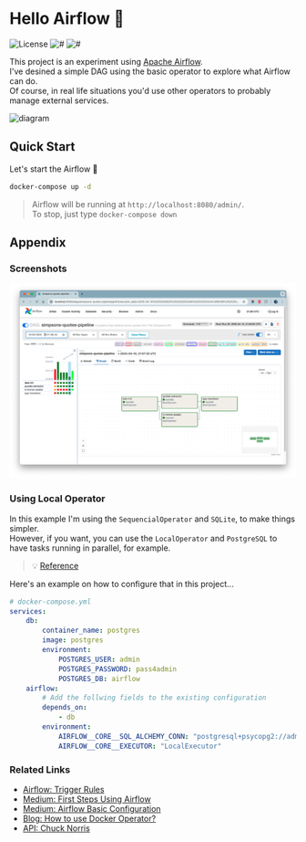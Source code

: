 # Hello Airflow 👋

![License](https://img.shields.io/github/license/avcaliani/hello-airflow?color=lightseagreen)
![#](https://img.shields.io/badge/python-3.8-3776AB.svg)
![#](https://img.shields.io/badge/airflow-2.10.05-017CEE.svg)

This project is an experiment using [Apache Airflow](https://airflow.apache.org/).  
I've desined a simple DAG using the basic operator to explore what Airflow can do.  
Of course, in real life situations you'd use other operators to probably manage external services.

![diagram](.docs/diagram.jpg)

## Quick Start

Let's start the Airflow 🚀

```bash
docker-compose up -d
```

> Airflow will be running at `http://localhost:8080/admin/`.  
> To stop, just type `docker-compose down`

## Appendix

### Screenshots

![screenshot](.docs/screenshot.png)

### Using Local Operator

In this example I'm using the `SequencialOperator` and `SQLite`, to make things simpler.  
However, if you want, you can use the `LocalOperator` and `PostgreSQL` to have tasks running in parallel, for example.

> 💡 [Reference](https://airflow.apache.org/docs/apache-airflow/2.10.5/core-concepts/executor/index.html#executor-types)

Here's an example on how to configure that in this project...

```yml
# docker-compose.yml
services:
    db:
        container_name: postgres
        image: postgres
        environment:
            POSTGRES_USER: admin
            POSTGRES_PASSWORD: pass4admin
            POSTGRES_DB: airflow
    airflow:
        # Add the follwing fields to the existing configuration
        depends_on:
            - db
        environment:
            AIRFLOW__CORE__SQL_ALCHEMY_CONN: "postgresql+psycopg2://admin:pass4admin@db:5432/airflow"
            AIRFLOW__CORE__EXECUTOR: "LocalExecutor"
```

### Related Links

- [Airflow: Trigger Rules](https://airflow.apache.org/docs/stable/concepts.html#trigger-rules)
- [Medium: First Steps Using Airflow](https://medium.com/data-hackers/primeiros-passos-com-o-apache-airflow-etl-f%C3%A1cil-robusto-e-de-baixo-custo-f80db989edae)
- [Medium: Airflow Basic Configuration](https://medium.com/@apratamamia/airflow-basic-configuration-for-production-environment-2f69ab0c6f2c)
- [Blog: How to use Docker Operator?](https://marclamberti.com/blog/how-to-use-dockeroperator-apache-airflow/)
- [API: Chuck Norris](https://api.chucknorris.io/)
